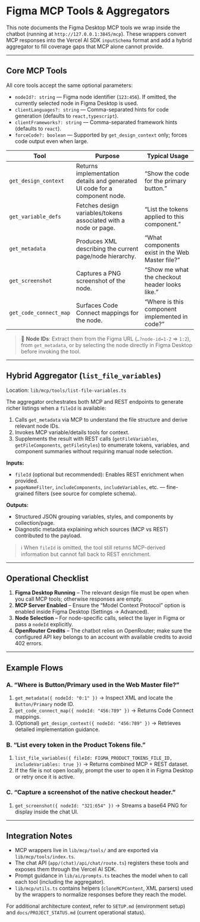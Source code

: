 # Figma MCP Tools & Aggregators

This note documents the Figma Desktop MCP tools we wrap inside the chatbot (running at `http://127.0.0.1:3845/mcp`). These wrappers convert MCP responses into the Vercel AI SDK `inputSchema` format and add a hybrid aggregator to fill coverage gaps that MCP alone cannot provide.

---

## Core MCP Tools

All core tools accept the same optional parameters:
- `nodeId?: string` — Figma node identifier (`123:456`). If omitted, the currently selected node in Figma Desktop is used.
- `clientLanguages?: string` — Comma-separated hints for code generation (defaults to `react,typescript`).
- `clientFrameworks?: string` — Comma-separated framework hints (defaults to `react`).
- `forceCode?: boolean` — Supported by `get_design_context` only; forces code output even when large.

| Tool | Purpose | Typical Usage |
| --- | --- | --- |
| `get_design_context` | Returns implementation details and generated UI code for a component node. | “Show the code for the primary button.” |
| `get_variable_defs` | Fetches design variables/tokens associated with a node or page. | “List the tokens applied to this component.” |
| `get_metadata` | Produces XML describing the current page/node hierarchy. | “What components exist in the Web Master file?” |
| `get_screenshot` | Captures a PNG screenshot of the node. | “Show me what the checkout header looks like.” |
| `get_code_connect_map` | Surfaces Code Connect mappings for the node. | “Where is this component implemented in code?” |

> 📌 **Node IDs**: Extract them from the Figma URL (`…?node-id=1-2` ⇒ `1:2`), from `get_metadata`, or by selecting the node directly in Figma Desktop before invoking the tool.

---

## Hybrid Aggregator (`list_file_variables`)

Location: `lib/mcp/tools/list-file-variables.ts`

The aggregator orchestrates both MCP and REST endpoints to generate richer listings when a `fileId` is available:

1. Calls `get_metadata` via MCP to understand the file structure and derive relevant node IDs.
2. Invokes MCP variable/details tools for context.
3. Supplements the result with REST calls (`getFileVariables`, `getFileComponents`, `getFileStyles`) to enumerate tokens, variables, and component summaries without requiring manual node selection.

**Inputs:**
- `fileId` (optional but recommended): Enables REST enrichment when provided.
- `pageNameFilter`, `includeComponents`, `includeVariables`, etc. — fine-grained filters (see source for complete schema).

**Outputs:**
- Structured JSON grouping variables, styles, and components by collection/page.
- Diagnostic metadata explaining which sources (MCP vs REST) contributed to the payload.

> ℹ️ When `fileId` is omitted, the tool still returns MCP-derived information but cannot fall back to REST enrichment.

---

## Operational Checklist

1. **Figma Desktop Running** – The relevant design file must be open when you call MCP tools; otherwise responses are empty.
2. **MCP Server Enabled** – Ensure the “Model Context Protocol” option is enabled inside Figma Desktop (Settings → Advanced).
3. **Node Selection** – For node-specific calls, select the layer in Figma or pass a `nodeId` explicitly.
4. **OpenRouter Credits** – The chatbot relies on OpenRouter; make sure the configured API key belongs to an account with available credits to avoid 402 errors.

---

## Example Flows

### A. “Where is Button/Primary used in the Web Master file?”
1. `get_metadata({ nodeId: "0:1" })` → Inspect XML and locate the `Button/Primary` node ID.
2. `get_code_connect_map({ nodeId: "456:789" })` → Returns Code Connect mappings.
3. (Optional) `get_design_context({ nodeId: "456:789" })` → Retrieves detailed implementation guidance.

### B. “List every token in the Product Tokens file.”
1. `list_file_variables({ fileId: FIGMA_PRODUCT_TOKENS_FILE_ID, includeVariables: true })` → Returns combined MCP + REST dataset.
2. If the file is not open locally, prompt the user to open it in Figma Desktop or retry once it is active.

### C. “Capture a screenshot of the native checkout header.”
1. `get_screenshot({ nodeId: "321:654" })` → Streams a base64 PNG for display inside the chat UI.

---

## Integration Notes

- MCP wrappers live in `lib/mcp/tools/` and are exported via `lib/mcp/tools/index.ts`.
- The chat API (`app/(chat)/api/chat/route.ts`) registers these tools and exposes them through the Vercel AI SDK.
- Prompt guidance in `lib/ai/prompts.ts` teaches the model when to call each tool (including the aggregator).
- `lib/mcp/utils.ts` contains helpers (`cloneMCPContent`, XML parsers) used by the wrappers to normalize responses before they reach the model.

For additional architecture context, refer to `SETUP.md` (environment setup) and `docs/PROJECT_STATUS.md` (current operational status).

